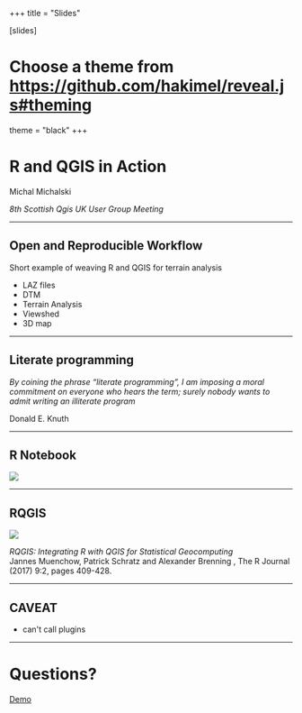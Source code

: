 +++
title = "Slides"

[slides]
# Choose a theme from https://github.com/hakimel/reveal.js#theming
theme = "black"
+++

# R and QGIS in Action

Michal Michalski  

_8th Scottish Qgis UK User Group Meeting_

---

## Open and Reproducible Workflow

Short example of weaving R and QGIS for terrain analysis 

- LAZ files 
- DTM 
- Terrain Analysis 
- Viewshed 
- 3D map 

---

## Literate programming

_By coining the phrase “literate programming”, I am imposing a moral commitment on everyone who hears the term; surely nobody wants to admit writing an illiterate program_

Donald E. Knuth

---

## R Notebook

![](/img/rstudio.png)

---

## RQGIS

![](/img/rqgis.png)

*RQGIS: Integrating R with QGIS for Statistical Geocomputing*  
Jannes Muenchow, Patrick Schratz and Alexander Brenning , The R Journal (2017) 9:2, pages 409-428.

---

## CAVEAT

- can't call plugins  

---

# Questions?

[Demo](https://discourse.gohugo.io)  
